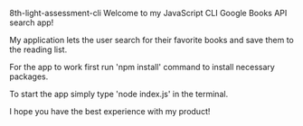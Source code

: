 8th-light-assessment-cli
Welcome to my JavaScript CLI Google Books API search app!

My application lets the user search for their favorite books and save them to the reading list.

For the app to work first run 'npm install' command to install necessary packages.

To start the app simply type 'node index.js' in the terminal.

I hope you have the best experience with my product!